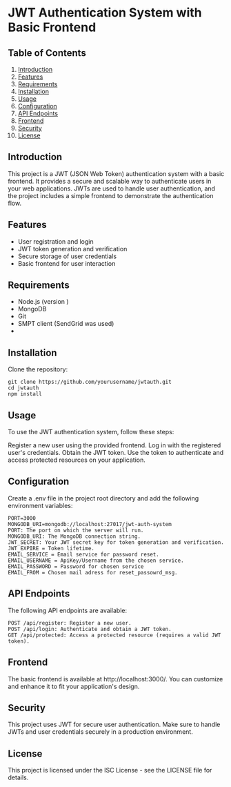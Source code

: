 # JWT Authentication System with Basic Frontend

## Table of Contents

1. [Introduction](#introduction)
2. [Features](#features)
3. [Requirements](#requirements)
4. [Installation](#installation)
5. [Usage](#usage)
6. [Configuration](#configuration)
7. [API Endpoints](#api-endpoints)
8. [Frontend](#frontend)
9. [Security](#security)
10. [License](#license)

## Introduction

This project is a JWT (JSON Web Token) authentication system with a basic frontend. It provides a secure and scalable way to authenticate users in your web applications. JWTs are used to handle user authentication, and the project includes a simple frontend to demonstrate the authentication flow.

## Features

- User registration and login
- JWT token generation and verification
- Secure storage of user credentials
- Basic frontend for user interaction

## Requirements

- Node.js (version )
- MongoDB 
- Git
- SMPT client (SendGrid was used)
- 

## Installation

 Clone the repository:

   ```shell
   git clone https://github.com/yourusername/jwtauth.git
   cd jwtauth
   npm install
  ``` 

## Usage 

To use the JWT authentication system, follow these steps:

Register a new user using the provided frontend.
Log in with the registered user's credentials.
Obtain the JWT token.
Use the token to authenticate and access protected resources on your application.

## Configuration
Create a .env file in the project root directory and add the following environment variables:

```shell
PORT=3000
MONGODB_URI=mongodb://localhost:27017/jwt-auth-system 
PORT: The port on which the server will run.
MONGODB_URI: The MongoDB connection string.
JWT_SECRET: Your JWT secret key for token generation and verification.
JWT_EXPIRE = Token lifetime.
EMAIL_SERVICE = Email service for password reset.
EMAIL_USERNAME = ApiKey/Username from the chosen service.
EMAIL_PASSWORD = Password for chosen service
EMAIL_FROM = Chosen mail adress for reset_passowrd_msg.
``` 

## API Endpoints
The following API endpoints are available:
```shell
POST /api/register: Register a new user.
POST /api/login: Authenticate and obtain a JWT token.
GET /api/protected: Access a protected resource (requires a valid JWT token).
```

## Frontend
The basic frontend is available at http://localhost:3000/. You can customize and enhance it to fit your application's design.

## Security
This project uses JWT for secure user authentication. Make sure to handle JWTs and user credentials securely in a production environment.

## License
This project is licensed under the ISC License - see the LICENSE file for details.




